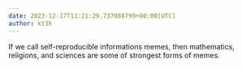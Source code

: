 ```yaml
---
date: 2023-12-17T11:21:29.737088799+00:00[UTC]
author: kt3k
---
```

If we call self-reproducible informations memes, then mathematics, religions, and sciences are some of strongest forms of memes.

